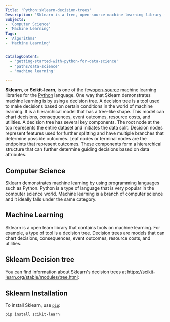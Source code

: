 ```yaml
---
Title: 'Python:sklearn-decision-trees'
Description: 'Sklearn is a free, open-source machine learning library for Python. This computer program implements decision trees which are used to make possible decisions based on certain conditions'
Subjects: 
- 'Computer Science' 
- 'Machine Learning'
Tags:
- 'Algorithms'
- 'Machine Learning'


CatalogContent:
  - 'getting-started-with-python-for-data-science'
  - 'paths/data-science'
  - 'machine learning'
     
---
```


**Sklearn**, or **Scikit-learn**, is one of the few[open-source](https://www.codecademy.com/resources/docs/open-source) machine learning libraries for the [Python](https://www.codecademy.com/resources/docs/python) language. One way that Sklearn demonstrates machine learning is by using a decision tree. A decision tree is a tool used to make decisions based on certain conditions in the world of machine learning. It is a hierarchical model that has a tree-like shape. This model can chart decisions, consequences, event outcomes, resource costs, and utilities. A decision tree has several key components. The root node at the top represents the entire dataset and initiates the data split. Decision nodes represent features used for further splitting and have multiple branches that determine possible outcomes. Leaf nodes or terminal nodes are the endpoints that represent outcomes. These components form a hierarchical structure that can further determine guiding decisions based on data attributes.

## Computer Science

Sklearn demonstrates machine learning by using programming languages such as Python. Python is a type of language that is very popular in the computer science world.  Machine learning is a branch of computer science and it ideally falls under the same category.

## Machine Learning

Sklearn is a open learn library that contains tools on machine learning. For example, a type of tool is a decision tree. Decision trees are  models that can chart decisions, consequences, event outcomes, resource costs, and utilities.




## Sklearn Decision tree

You can find information about Sklearn's decision trees at https://scikit-learn.org/stable/modules/tree.html:

## Sklearn Installation

To install Sklearn, use [`pip`](https://www.codecademy.com/resources/docs/python/pip):

```shell
pip install scikit-learn
```
